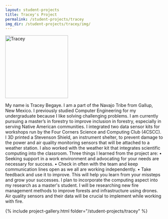 ```yaml
---
layout: student-projects
title: Tracey's Project
permalink: /student-projects/tracey
img_dir: /student-projects/tracey/img/
---
```

<img src="/assets/team/tracey.png" alt="Tracey" style="width:200px;"/>


My name is Tracey Begaye. I am a part of the Navajo Tribe from Gallup, New Mexico. I previously studied Computer Engineering for my undergraduate because I like solving challenging problems. I am currently pursuing a master’s in forestry to improve inclusion in forestry, especially in serving Native American communities.
I integrated two data sensor kits for workshops run by the Four Corners Science and Computing Club (4CSCC). I 3D printed a Stevenson Shield, an instrument shelter, to prevent damage to the power and air quality monitoring sensors that will be attached to a weather station. I also worked with the weather kit that integrates scientific computing into the classroom.
Three things I learned from the project are:
	•	Seeking support in a work environment and advocating for your needs are necessary for success.
	•	Check in often with the team and keep communication lines open as we all are working independently.
	•	Take feedback and use it to improve. This will help you learn from your missteps and grow your successes.
I plan to incorporate the computing aspect into my research as a master's student. I will be researching new fire management methods to improve forests and infrastructure using drones. Air quality sensors and their data will be crucial to implement while working with fire.

{% include project-gallery.html folder="/student-projects/tracey" %}